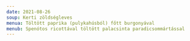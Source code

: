 ```yaml
---
date: 2021-08-26
soup: Kerti zöldségleves
menua: Töltött paprika (pulykahúsból) főtt burgonyával
menub: Spenótos ricottával töltött palacsinta paradicsommártással
---
```

